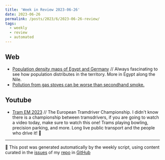 ```yaml
---
title: 'Week in Review 2023-06-26'
date: 2023-06-26
permalink: /posts/2023/6/2023-06-26-review/
tags:
  - weekly
  - review
  - automated
---
```

## Web
-  [Population density maps of Egypt and Germany](https://www.reddit.com/r/dataisbeautiful/comments/14ec76k/oc_population_density_maps_egypt_germany/) // Always fascinating to see how population distributes in the territory. More in Egypt along the Nile.
-  [Pollution from gas stoves can be worse than secondhand smoke.](https://www.theverge.com/23767216/pollution-gas-stoves-benzene-secondhand-smoke-stanford-study)

## Youtube
-  [Tram EM 2023](https://youtu.be/ig7XmztpfA4) // The European Tramdriver Championship. I didn't know there is a championship between tramsdrivers, if you are going to watch a video today, make sure to watch this one! Trams playing bowling, precision parking, and more. Long live public transport and the people who drive it! 🚊

***
🤖 This post was generated automatically by the weekly script, using content curated in the [issues](https://github.com/nateraluis/nateraluis.github.io/issues) of my [repo](https://github.com/nateraluis/nateraluis.github.io/) in [GitHub](https://github.com/nateraluis)
